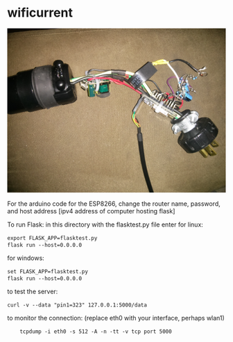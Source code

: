 # wificurrent
![picture of the hardware][hardware]

For the arduino code for the ESP8266, change the router name, password, and host address [ipv4 address of computer hosting flask]

To run Flask:
in this directory with the flasktest.py file enter
for linux:

	export FLASK_APP=flasktest.py
	flask run --host=0.0.0.0

for windows:

	set FLASK_APP=flasktest.py
	flask run --host=0.0.0.0

to test the server:

	curl -v --data "pin1=323" 127.0.0.1:5000/data

to monitor the connection: (replace eth0 with your interface, perhaps wlan1)

        tcpdump -i eth0 -s 512 -A -n -tt -v tcp port 5000

[hardware]: ./hardware.jpg
